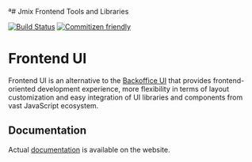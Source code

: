 ª# Jmix Frontend Tools and Libraries

[![Build Status](https://travis-ci.org/cuba-platform/frontend.svg?branch=master)](https://travis-ci.org/cuba-platform/frontend)
[![Commitizen friendly](https://img.shields.io/badge/commitizen-friendly-brightgreen.svg)](http://commitizen.github.io/cz-cli/)

# Frontend UI

Frontend UI is an alternative to the [Backoffice UI](https://docs.jmix.io/jmix/0.x/backoffice-ui/index.html) that provides frontend-oriented development experience, more flexibility in terms of layout customization and easy integration of UI libraries and components from vast JavaScript ecosystem.

## Documentation

Actual [documentation](https://docs.jmix.io/jmix/0.x/frontend-ui/index.html) is available on the website.